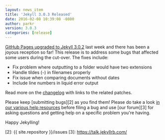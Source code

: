 ```yaml
---
layout: news_item
title: 'Jekyll 3.0.3 Released'
date: 2016-02-08 10:39:08 -0800
author: parkr
version: 3.0.3
categories: [release]
---
```


[GitHub Pages upgraded to Jekyll 3.0.2][1] last week and there has been a
joyous reception so far! This release is to address some bugs that affected
some users during the cut-over. The fixes include:

* Fix problem where outputting to a folder would have two extensions
* Handle tildes (`~`) in filenames properly
* Fix issue when comparing documents without dates
* Include line numbers in liquid error output

Read more on the [changelog](/docs/history/#v3-0-3) with links to the
related patches.

Please keep [submitting bugs][2] as you find them! Please do take a look
[in our various help resources](/help/) before filing a bug and use [our
forum][3] for asking questions and getting help on a specific problem
you're having.

Happy Jekylling!

[1]: https://github.com/blog/2100-github-pages-now-faster-and-simpler-with-jekyll-3-0
[2]: {{ site.repository }}/issues
[3]: https://talk.jekyllrb.com/
